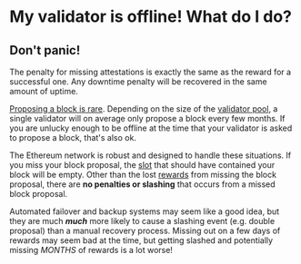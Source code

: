 # My validator is offline! What do I do?

## Don't panic!

The penalty for missing attestations is exactly the same as the reward for a successful one. Any downtime penalty will be recovered in the same amount of uptime.

[Proposing a block is rare](../rewards/proposal-frequency.md). Depending on the size of the [validator pool](../staking-glossary.md#validator-pool), a single validator will on average only propose a block every few months. If you are unlucky enough to be offline at the time that your validator is asked to propose a block, that's also ok.

The Ethereum network is robust and designed to handle these situations. If you miss your block proposal, the [slot](https://github.com/Buttaa/ethstaker/blob/main/help/staking-glossary.md#slot) that should have contained your block will be empty. Other than the lost [rewards](https://github.com/Buttaa/ethstaker/blob/main/help/rewards/chain-rewards.md) from missing the block proposal, there are **no penalties or slashing** that occurs from a missed block proposal.

Automated failover and backup systems may seem like a good idea, but they are much _**much**_ more likely to cause a slashing event (e.g. double proposal) than a manual recovery process. Missing out on a few days of rewards may seem bad at the time, but getting slashed and potentially missing _MONTHS_ of rewards is a lot worse!
